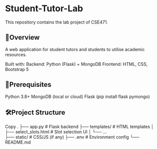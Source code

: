 # Student-Tutor-Lab
This repository contains the lab project of CSE471.

## 📌Overview
A web application for student tutors and students to utilise academic resources.

Built with:
Backend: Python (Flask) + MongoDB
Frontend: HTML, CSS, Bootstrap 5


## 🚀Prerequisites
Python 3.8+
MongoDB (local or cloud)
Flask (pip install flask pymongo)

## 🛠️Project Structure
Copy
.
├── app.py                # Flask backend
├── templates/            # HTML templates
│   ├── select_slots.html # Slot selection UI
│   └── ...  
├── static/               # CSS/JS (if any)
├── .env                  # Environment config
└── README.md
